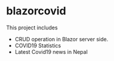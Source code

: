 # blazorcovid
This project includes
 * CRUD operation in Blazor server side.
 * COVID19 Statistics
 * Latest Covid19 news in Nepal
